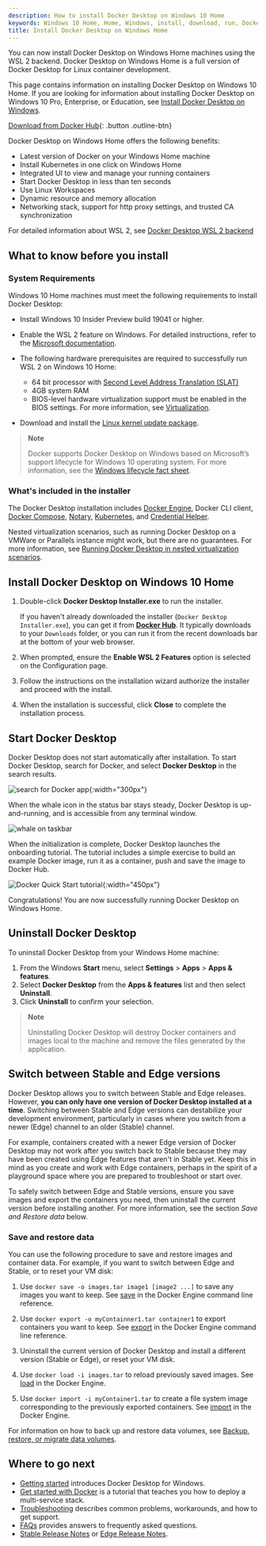 ```yaml
---
description: How to install Docker Desktop on Windows 10 Home
keywords: Windows 10 Home, Home, Windows, install, download, run, Docker, local
title: Install Docker Desktop on Windows Home
---
```


You can now install Docker Desktop on Windows Home machines using the WSL 2 backend. Docker Desktop on Windows Home is a full version of Docker Desktop for Linux container development.

This page contains information on installing Docker Desktop on Windows 10 Home. If you are looking for information about installing Docker Desktop on Windows 10 Pro, Enterprise, or Education, see [Install Docker Desktop on Windows](/install.md).

[Download from Docker Hub](https://hub.docker.com/editions/community/docker-ce-desktop-windows/){:
.button .outline-btn}

Docker Desktop on Windows Home offers the following benefits:

- Latest version of Docker on your Windows Home machine
- Install Kubernetes in one click on Windows Home
- Integrated UI to view and manage your running containers
- Start Docker Desktop in less than ten seconds
- Use Linux Workspaces
- Dynamic resource and memory allocation
- Networking stack, support for http proxy settings, and trusted CA synchronization

For detailed information about WSL 2, see [Docker Desktop WSL 2 backend](/wsl-tech-preview.md)

## What to know before you install

### System Requirements

Windows 10 Home machines must meet the following requirements to install Docker Desktop:

  - Install Windows 10 Insider Preview build 19041 or higher.
  - Enable the WSL 2 feature on Windows. For detailed instructions, refer to the [Microsoft documentation](https://docs.microsoft.com/en-us/windows/wsl/install-win10).
  - The following hardware prerequisites are required to successfully run
WSL 2 on Windows 10 Home:

     - 64 bit processor with [Second Level Address Translation (SLAT)](http://en.wikipedia.org/wiki/Second_Level_Address_Translation)
     - 4GB system RAM
    - BIOS-level hardware virtualization support must be enabled in the
    BIOS settings.  For more information, see
    [Virtualization](troubleshoot.md#virtualization-must-be-enabled).
  - Download and install the [Linux kernel update package](https://docs.microsoft.com/windows/wsl/wsl2-kernel).

> **Note**
>
> Docker supports Docker Desktop on Windows based on Microsoft’s support lifecycle for Windows 10 operating system. For more information, see the [Windows lifecycle fact sheet](https://support.microsoft.com/en-us/help/13853/windows-lifecycle-fact-sheet).

### What's included in the installer

The Docker Desktop installation includes [Docker Engine](/engine/index.md),
Docker CLI client, [Docker Compose](/compose/index.md),
[Notary](/notary/getting_started.md),
[Kubernetes](https://github.com/kubernetes/kubernetes/),
and [Credential Helper](https://github.com/docker/docker-credential-helpers/).

Nested virtualization scenarios, such as running Docker Desktop on a
VMWare or Parallels instance might work, but there are no guarantees. For
more information, see [Running Docker Desktop in nested virtualization scenarios](troubleshoot.md#running-docker-desktop-for-windows-in-nested-virtualization-scenarios).

## Install Docker Desktop on Windows 10 Home

1.  Double-click **Docker Desktop Installer.exe** to run the installer.

    If you haven't already downloaded the installer (`Docker Desktop Installer.exe`), you can get it from
    [**Docker Hub**](https://hub.docker.com/editions/community/docker-ce-desktop-windows/).
    It typically downloads to your `Downloads` folder, or you can run it from
    the recent downloads bar at the bottom of your web browser.

2.  When prompted, ensure the **Enable WSL 2 Features** option is selected on the Configuration page.

3.  Follow the instructions on the installation wizard authorize the installer and proceed with the install.

4.  When the installation is successful, click **Close** to complete the installation process.

## Start Docker Desktop

Docker Desktop does not start automatically after installation. To start Docker Desktop, search for Docker, and select **Docker Desktop** in the search results.

![search for Docker app](images/docker-app-search.png){:width="300px"}

When the whale icon in the status bar stays steady, Docker Desktop is up-and-running, and is accessible from any terminal window.

![whale on taskbar](images/whale-icon-systray.png)

When the initialization is complete, Docker Desktop launches the onboarding tutorial. The tutorial includes a simple exercise to build an example Docker image, run it as a container, push and save the image to Docker Hub.

![Docker Quick Start tutorial](images/docker-tutorial-win.png){:width="450px"}

Congratulations! You are now successfully running Docker Desktop on Windows Home.

## Uninstall Docker Desktop

To uninstall Docker Desktop from your Windows Home machine:

1. From the Windows **Start** menu, select **Settings** > **Apps** > **Apps & features**.
2. Select **Docker Desktop** from the **Apps & features** list and then select **Uninstall**.
3. Click **Uninstall** to confirm your selection.

> **Note**
>
> Uninstalling Docker Desktop will destroy Docker containers and images local to the machine and remove the files generated by the application.

## Switch between Stable and Edge versions

Docker Desktop allows you to switch between Stable and Edge releases. However, **you can only have one version of Docker Desktop installed at a time**. Switching between Stable and Edge versions can destabilize your development environment, particularly in cases where you switch from a newer (Edge) channel to an older (Stable) channel.

For example, containers created with a newer Edge version of Docker Desktop may
not work after you switch back to Stable because they may have been created
using Edge features that aren't in Stable yet. Keep this in mind as
you create and work with Edge containers, perhaps in the spirit of a playground
space where you are prepared to troubleshoot or start over.

To safely switch between Edge and Stable versions, ensure you save images and export the containers you need, then uninstall the current version before installing another. For more information, see the section _Save and Restore data_ below.

### Save and restore data

You can use the following procedure to save and restore images and container data. For example, if you want to switch between Edge and Stable, or to reset your VM disk:

1. Use `docker save -o images.tar image1 [image2 ...]` to save any images you
    want to keep. See [save](/engine/reference/commandline/save) in the Docker
    Engine command line reference.

2. Use `docker export -o myContainner1.tar container1` to export containers you
    want to keep. See [export](/engine/reference/commandline/export) in the
    Docker Engine command line reference.

3. Uninstall the current version of Docker Desktop and install a different version (Stable or Edge), or reset your VM disk.

4. Use `docker load -i images.tar` to reload previously saved images. See
    [load](/engine/reference/commandline/load) in the Docker Engine.

5. Use `docker import -i myContainer1.tar` to create a file system image
    corresponding to the previously exported containers. See
    [import](/engine/reference/commandline/import) in the Docker Engine.

For information on how to back up and restore data volumes, see [Backup, restore, or migrate data volumes](/storage/volumes/#backup-restore-or-migrate-data-volumes).

## Where to go next

* [Getting started](index.md) introduces Docker Desktop for Windows.
* [Get started with Docker](/get-started/) is a tutorial that teaches you how to
  deploy a multi-service stack.
* [Troubleshooting](troubleshoot.md) describes common problems, workarounds, and
  how to get support.
* [FAQs](faqs.md) provides answers to frequently asked questions.
* [Stable Release Notes](release-notes.md) or [Edge Release Notes](edge-release-notes.md).
